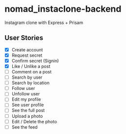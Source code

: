 # nomad_instaclone-backend

Instagram clone with Express + Prisam

## User Stories

- [x] Create account
- [x] Request secret
- [x] Confirm secret (Signin)
- [x] Like / Unlike a post
- [ ] Comment on a post
- [ ] Search by user
- [ ] Search by location
- [ ] Follow user
- [ ] Unfollow user
- [ ] Edit my profile
- [ ] See user profile
- [ ] See the full post
- [ ] Upload a photo
- [ ] Edit / Delete the photo
- [ ] See the feed
